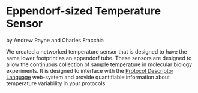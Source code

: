 Eppendorf-sized Temperature Sensor
=========
by Andrew Payne and Charles Fracchia

We created a networked temperature sensor that is designed to have the same lower footprint as an eppendorf tube. These sensors are designed to allow the continuous collection of sample temperature in molecular biology experiments.
It is designed to interface with the [Protocol Descriptor Language]() web-system and provide quantifiable information about temperature variability in your protocols.